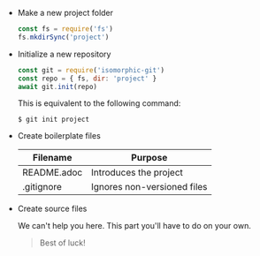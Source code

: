 * Make a new project folder
  ```js
  const fs = require('fs')
  fs.mkdirSync('project')
  ```
* Initialize a new repository
  ```js
  const git = require('isomorphic-git')
  const repo = { fs, dir: 'project' }
  await git.init(repo)
  ```
  This is equivalent to the following command:

      $ git init project
* Create boilerplate files

  | Filename    | Purpose                     |
  | ----------- | --------------------------- |
  | README.adoc | Introduces the project      |
  | .gitignore  | Ignores non-versioned files |
* Create source files

  We can't help you here.
  This part you'll have to do on your own.

  > Best of luck!
